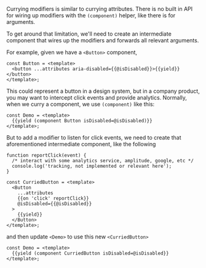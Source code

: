 Currying modifiers is similar to currying attributes. There is no built in API for wiring up modifiers with the `(component)` helper, like there is for arguments.

To get around that limitation, we'll need to create an intermediate component that wires up the modifiers and forwards all relevant arguments.

For example, given we have a `<Button>` component,
```gjs
const Button = <template>
  <button ...attributes aria-disabled={{@isDisabled}}>{{yield}}</button>
</template>;
```

This could represent a button in a design system, but in a company product, you may want to intercept click events and provide analytics.
Normally, when we curry a component, we use `(component)` like this:

```gjs
const Demo = <template>
  {{yield (component Button isDisabled=@isDisabled)}}
</template>;
```

But to add a modifier to listen for click events, we need to create that aforementioned intermediate component, like the following
```gjs
function reportClick(event) {
  /* interact with some analytics service, amplitude, google, etc */
  console.log('tracking, not implemented or relevant here');
}

const CurriedButton = <template>
  <Button 
    ...attributes 
    {{on 'click' reportClick}}
    @isDisabled={{@isDisabled}}
  >
    {{yield}}
  </Button>
</template>;
```
and then update `<Demo>` to use this new `<CurriedButton>`
```gjs
const Demo = <template>
  {{yield (component CurriedButton isDisabled=@isDisabled}}
</template>;
```

